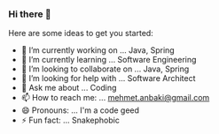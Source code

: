 ### Hi there 👋


Here are some ideas to get you started:

- 🔭 I’m currently working on ... Java, Spring 
- 🌱 I’m currently learning ... Software Engineering
- 👯 I’m looking to collaborate on ... Java, Spring
- 🤔 I’m looking for help with ... Software Architect
- 💬 Ask me about ... Coding
- 📫 How to reach me: ... mehmet.anbaki@gmail.com
- 😄 Pronouns: ... I'm a code geed
- ⚡ Fun fact: ... Snakephobic
